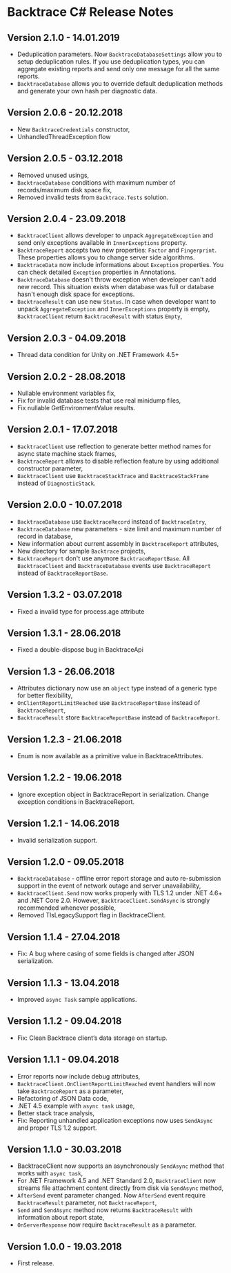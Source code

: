 ﻿# Backtrace C# Release Notes

## Version 2.1.0 - 14.01.2019

- Deduplication parameters. Now `BacktraceDatabaseSettings` allow you to setup deduplication rules. If you use deduplication types, you can aggregate existing reports and send only one message for all the same reports.
- `BacktraceDatabase` allows you to override default deduplication methods and generate your own hash per diagnostic data.

## Version 2.0.6 - 20.12.2018
- New `BacktraceCredentials` constructor,
- UnhandledThreadException flow

## Version 2.0.5 - 03.12.2018

- Removed unused usings,
- `BacktraceDatabase` conditions with maximum number of records/maximum disk space fix,
- Removed invalid tests from `Backtrace.Tests` solution.

## Version 2.0.4 - 23.09.2018

- `BacktraceClient` allows developer to unpack `AggregateException` and send only exceptions available in `InnerExceptions` property.
- `BacktraceReport` accepts two new properties: `Factor` and `Fingerprint`. These properties allows you to change server side algorithms.
- `BacktraceData` now include informations about `Exception` properties. You can check detailed `Exception` properties in Annotations.
- `BacktraceDatabase` doesn't throw exception when developer can't add new record. This situation exists when database was full or database hasn't enough disk space for exceptions.
- `BacktraceResult` can use new `Status`. In case when developer want to unpack `AggregateException` and `InnerExceptions` property is empty, `BacktraceClient` return `BacktraceResult` with status `Empty`,

## Version 2.0.3 - 04.09.2018

- Thread data condition for Unity on .NET Framework 4.5+

## Version 2.0.2 - 28.08.2018

- Nullable environment variables fix,
- Fix for invalid database tests that use real minidump files,
- Fix nullable GetEnvironmentValue results.

## Version 2.0.1 - 17.07.2018

- `BacktraceClient` use reflection to generate better method names for async state machine stack frames,
- `BacktraceReport` allows to disable reflection feature by using additional constructor parameter,
- `BacktraceClient` use `BacktraceStackTrace` and `BacktraceStackFrame` instead of `DiagnosticStack`.

## Version 2.0.0 - 10.07.2018

- `BacktraceDatabase` use `BacktraceRecord` instead of `BacktraceEntry`,
- `BacktraceDatabase` new parameters - size limit and maximum number of record in database,
- New information about current assembly in `BacktraceReport` attributes,
- New directory for sample `Backtrace` projects,
- `BacktraceReport` don't use anymore `BacktraceReportBase`. All `BacktraceClient` and `BacktraceDatabase` events use `BacktraceReport` instead of `BacktraceReportBase`.

## Version 1.3.2 - 03.07.2018

- Fixed a invalid type for process.age attribute

## Version 1.3.1 - 28.06.2018

- Fixed a double-dispose bug in BacktraceApi

## Version 1.3 - 26.06.2018

- Attributes dictionary now use an `object` type instead of a generic type for better flexibility,
- `OnClientReportLimitReached` use `BacktraceReportBase` instead of `BacktraceReport`,
- `BacktraceResult` store `BacktraceReportBase` instead of `BacktraceReport`.

## Version 1.2.3 - 21.06.2018

- Enum is now available as a primitive value in BacktraceAttributes.

## Version 1.2.2 - 19.06.2018

- Ignore exception object in BacktraceReport in serialization. Change exception conditions in BacktraceReport.

## Version 1.2.1 - 14.06.2018

- Invalid serialization support.

## Version 1.2.0 - 09.05.2018

- `BacktraceDatabase` - offline error report storage and auto re-submission support in the event of network outage and server unavailability,
- `BacktraceClient.Send` now works properly with TLS 1.2 under .NET 4.6+ and .NET Core 2.0. However, `BacktraceClient.SendAsync` is strongly recommended whenever possible,
- Removed TlsLegacySupport flag in BacktraceClient.

## Version 1.1.4 - 27.04.2018

- Fix: A bug where casing of some fields is changed after JSON serialization.

## Version 1.1.3 - 13.04.2018

- Improved `async Task` sample applications.

## Version 1.1.2 - 09.04.2018

- Fix: Clean Backtrace client’s data storage on startup.

## Version 1.1.1 - 09.04.2018

- Error reports now include debug attributes,
- `BacktraceClient.OnClientReportLimitReached` event handlers will now take `BacktraceReport` as a parameter,
- Refactoring of JSON Data code,
- .NET 4.5 example with `async task` usage,
- Better stack trace analysis,
- Fix: Reporting unhandled application exceptions now uses `SendAsync` and proper TLS 1.2 support.

## Version 1.1.0 - 30.03.2018

- BacktraceClient now supports an asynchronously `SendAsync` method that works with `async task`,
- For .NET Framework 4.5 and .NET Standard 2.0, `BacktraceClient` now streams file attachment content directly from disk via `SendAsync` method,
- `AfterSend` event parameter changed. Now `AfterSend` event require `BacktraceResult` parameter, not `BacktraceReport`,
- `Send` and `SendAsync` method now returns `BacktraceResult` with information about report state,
- `OnServerResponse` now require `BacktraceResult` as a parameter.

## Version 1.0.0 - 19.03.2018

- First release.
